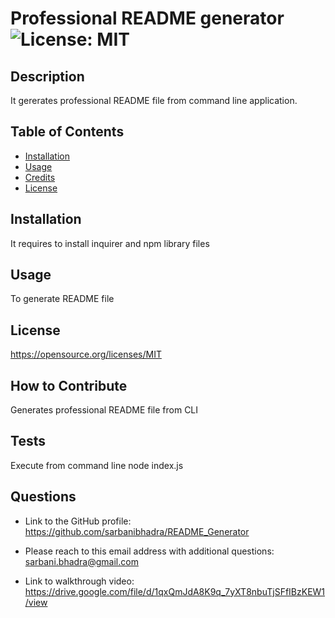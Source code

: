 # Professional README generator ![License: MIT](https://img.shields.io/badge/License-MIT-yellow.svg)

## Description
  It gererates professional README file from command line application.
   
## Table of Contents

- [Installation](#installation)
- [Usage](#usage)
- [Credits](#credits)
- [License](#license)

## Installation
  It requires to install inquirer and npm library files

## Usage
  To generate README file

## License
  https://opensource.org/licenses/MIT

## How to Contribute
  Generates professional README file from CLI

## Tests
  Execute from command line node index.js  

## Questions

- Link to the GitHub profile: https://github.com/sarbanibhadra/README_Generator

- Please reach to this email address with additional questions:  sarbani.bhadra@gmail.com

- Link to walkthrough video: https://drive.google.com/file/d/1qxQmJdA8K9q_7yXT8nbuTjSFfIBzKEW1/view



  
